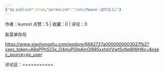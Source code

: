 ```yaml
---
{"dg-publish":true,"permalink":"/xhs/Пышки｜ДЛТ边上/"}
---
```


作者：kumori
点赞：5   |   收藏：0   |   评论：0

新菜单存存

https://www.xiaohongshu.com/explore/6682727a0000000003027fb2?xsec_token=ABsPPhS23x_O4muPGIpAlnOl885xxhsVVwt5yNe8lWHKc=&xsec_source=pc_user

评论区：===========

